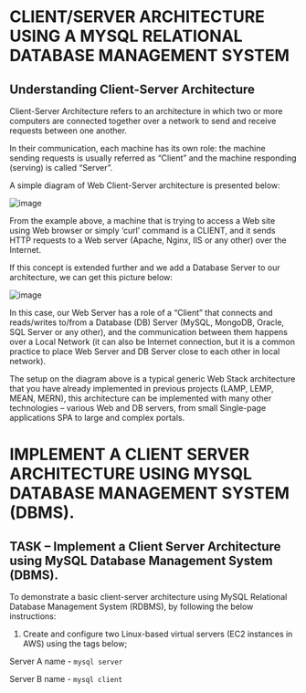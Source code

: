 # CLIENT/SERVER ARCHITECTURE USING A MYSQL RELATIONAL DATABASE MANAGEMENT SYSTEM

## Understanding Client-Server Architecture
Client-Server Architecture refers to an architecture in which two or more computers are connected together over a network to send and receive requests between one another.

In their communication, each machine has its own role: the machine sending requests is usually referred as “Client” and the machine responding (serving) is called “Server”.

A simple diagram of Web Client-Server architecture is presented below:


![image](https://github.com/rxneyo/Darey.io-PBL/assets/125794122/8e89c476-7cac-401e-9ef8-e3eb7ed37c83)

From the example above, a machine that is trying to access a Web site using Web browser or simply ‘curl’ command is a CLIENT, and it sends HTTP requests to a Web server (Apache, Nginx, IIS or any other) over the Internet.

If this concept is extended further and we add a Database Server to our architecture, we can get this picture below:


![image](https://github.com/rxneyo/Darey.io-PBL/assets/125794122/7bfd3371-152c-4b5b-b838-27f780676a44)


In this case, our Web Server has a role of a “Client” that connects and reads/writes to/from a Database (DB) Server (MySQL, MongoDB, Oracle, SQL Server or any other), and the communication between them happens over a Local Network (it can also be Internet connection, but it is a common practice to place Web Server and DB Server close to each other in local network).


The setup on the diagram above is a typical generic Web Stack architecture that you have already implemented in previous projects (LAMP, LEMP, MEAN, MERN), this architecture can be implemented with many other technologies – various Web and DB servers, from small Single-page applications SPA to large and complex portals.



# IMPLEMENT A CLIENT SERVER ARCHITECTURE USING MYSQL DATABASE MANAGEMENT SYSTEM (DBMS).


## TASK – Implement a Client Server Architecture using MySQL Database Management System (DBMS).


To demonstrate a basic client-server architecture using MySQL Relational Database Management System (RDBMS), by following the below instructions:


1. Create and configure two Linux-based virtual servers (EC2 instances in AWS) using the tags below;

Server A name - `mysql server`
   
Server B name - `mysql client`


